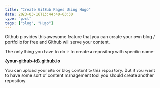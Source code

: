 ```yaml
---
title: "Create GitHub Pages Using Hugo"
date: 2023-03-16T15:44:40+03:30
type: "post"
tags: ["blog", "Hugo"]
---
```


Github provides this awesome feature that you can create your own blog / portfolio for free and Github will serve your content.

The only thing you have to do is to create a repository with specific name:

**{your-github-id}.github.io**

You can upload your site or blog content to this repository.
But if you want to have some sort of content management tool you should create another repository
